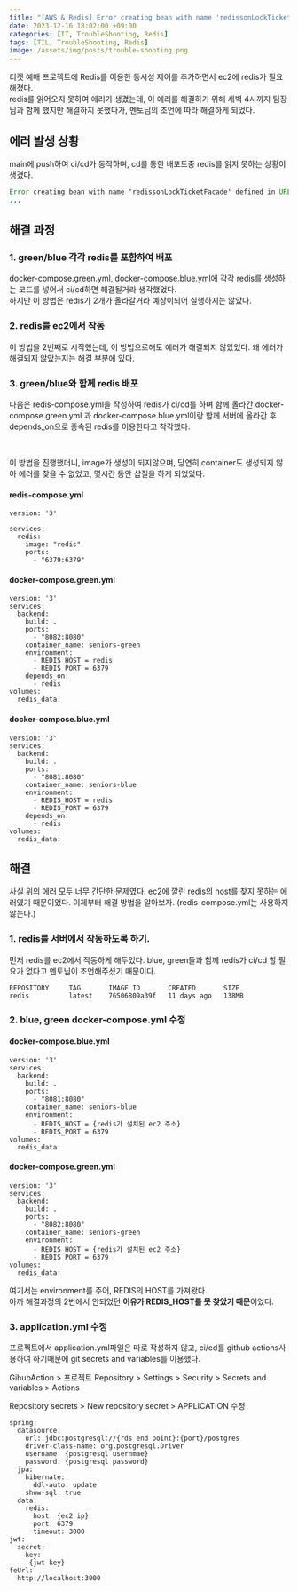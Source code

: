 ```yaml
---
title: "[AWS & Redis] Error creating bean with name 'redissonLockTicketFacade' defined in URL"
date: 2023-12-16 18:02:00 +09:00
categories: [IT, TroubleShooting, Redis]
tags: [TIL, TroubleShooting, Redis]
image: /assets/img/posts/trouble-shooting.png
---
```


티켓 예매 프로젝트에 Redis를 이용한 동시성 제어를 추가하면서 ec2에 redis가 필요해졌다.    
redis를 읽어오지 못하여 에러가 생겼는데, 이 에러를 해결하기 위해 새벽 4시까지 팀장님과 함께 했지만 해결하지 못했다가, 멘토님의 조언에 따라 해결하게 되었다.

## 에러 발생 상황
main에 push하여 ci/cd가 동작하며, cd를 통한 배포도중 redis를 읽지 못하는 상황이 생겼다.

```java
Error creating bean with name 'redissonLockTicketFacade' defined in URL [jar:nested:/app.jar/!BOOT-INF/classes/!/com/example/yetiproject/facade/RedissonLockTicketFacade.class]: Unsatisfied dependency expressed through constructor parameter 0: Error creating bean with name 'redisson' defined in class path resource [org/redisson/spring/starter/RedissonAutoConfiguration.class]: Failed to instantiate [org.redisson.api.RedissonClient]: Factory method 'redisson' threw exception with message: Unable to connect to Redis server: localhost/127.0.0.1:6379
...
```

## 해결 과정

### 1. green/blue 각각 redis를 포함하여 배포
docker-compose.green.yml, docker-compose.blue.yml에 각각 redis를 생성하는 코드를 넣어서 ci/cd하면 해결될거라 생각했었다.    
하지만 이 방법은 redis가 2개가 올라갈거라 예상이되어 실행하지는 않았다.

### 2. redis를 ec2에서 작동
이 방법을 2번째로 시작했는데, 이 방법으로해도 에러가 해결되지 않았었다. 왜 에러가 해결되지 않았는지는 해결 부분에 있다. 

### 3. green/blue와 함께 redis 배포
다음은 redis-compose.yml을 작성하여 redis가 ci/cd를 하며 함께 올라간 docker-compose.green.yml 과 docker-compose.blue.yml이랑 함께 서버에 올라간 후 depends_on으로 종속된 redis를 이용한다고 착각했다.

<br/>

이 방법을 진행했더니, image가 생성이 되지않으며, 당연히 container도 생성되지 않아 에러를 찾을 수 없었고, 몇시간 동안 삽질을 하게 되었었다.

#### redis-compose.yml

```docker
version: '3'

services:
  redis:
    image: "redis"
    ports:
      - "6379:6379"
```

#### docker-compose.green.yml

```docker
version: '3'
services:
  backend:
    build: .
    ports:
      - "8082:8080"
    container_name: seniors-green
    environment:
      - REDIS_HOST = redis
      - REDIS_PORT = 6379
    depends_on:
      - redis
volumes:
  redis_data:
```

#### docker-compose.blue.yml

```docker
version: '3'
services:
  backend:
    build: .
    ports:
      - "8081:8080"
    container_name: seniors-blue
    environment:
      - REDIS_HOST = redis
      - REDIS_PORT = 6379
    depends_on:
      - redis
volumes:
  redis_data:
```



## 해결
사실 위의 에러 모두 너무 간단한 문제였다. ec2에 깔린 redis의 host를 찾지 못하는 에러였기 때문이었다. 이제부터 해결 방법을 알아보자.   (redis-compose.yml는 사용하지 않는다.)

### 1. redis를 서버에서 작동하도록 하기.
먼저 redis를 ec2에서 작동하게 해두었다. blue, green들과 함께 redis가 ci/cd 할 필요가 없다고 멘토님이 조언해주셨기 때문이다.
```
REPOSITORY     TAG       IMAGE ID       CREATED       SIZE
redis          latest    76506809a39f   11 days ago   138MB
```

### 2. blue, green docker-compose.yml 수정

#### docker-compose.blue.yml

```docker
version: '3'
services:
  backend:
    build: .
    ports:
      - "8081:8080"
    container_name: seniors-blue
    environment:
      - REDIS_HOST = {redis가 설치된 ec2 주소}
      - REDIS_PORT = 6379
volumes:
  redis_data:
```

#### docker-compose.green.yml

```docker
version: '3'
services:
  backend:
    build: .
    ports:
      - "8082:8080"
    container_name: seniors-green
    environment:
      - REDIS_HOST = {redis가 설치된 ec2 주소}
      - REDIS_PORT = 6379
volumes:
  redis_data:
```

여기서는 environment를 주어, REDIS의 HOST를 가져왔다.    
아까 해결과정의 2번에서 안되었던 **이유가 REDIS_HOST를 못 찾았기 때문**이었다.

### 3. application.yml 수정
프로젝트에서 application.yml파일은 따로 작성하지 않고, ci/cd를 github actions사용하여 하기때문에 git secrets and variables를 이용했다.

GihubAction > 프로젝트 Repository > Settings > Security > Secrets and variables > Actions    

Repository secrets > New repository secret > APPLICATION 수정     

```
spring:
  datasource:
    url: jdbc:postgresql://{rds end point}:{port}/postgres
    driver-class-name: org.postgresql.Driver
    username: {postgresql usernmae}
    password: {postgresql password}
  jpa:
    hibernate:
      ddl-auto: update
    show-sql: true
  data:
    redis:
      host: {ec2 ip}
      port: 6379
      timeout: 3000
jwt:
  secret:
    key:
     {jwt key}
feUrl:
  http://localhost:3000
```
